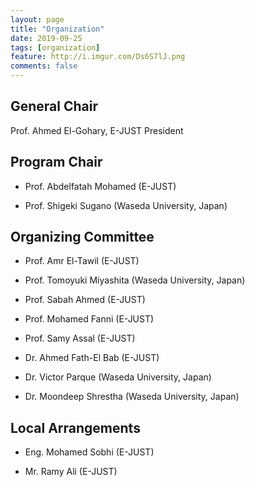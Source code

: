 ```yaml
---
layout: page
title: "Organization"
date: 2019-09-25
tags: [organization]
feature: http://i.imgur.com/Ds6S7lJ.png
comments: false
---
```




## General Chair
Prof. Ahmed El-Gohary, E-JUST President


## Program Chair

* Prof. Abdelfatah Mohamed (E-JUST)

* Prof. Shigeki Sugano (Waseda University, Japan)


## Organizing Committee

* Prof. Amr El-Tawil (E-JUST)

* Prof. Tomoyuki Miyashita (Waseda University, Japan)

* Prof. Sabah Ahmed (E-JUST)

* Prof. Mohamed Fanni (E-JUST)

* Prof. Samy Assal (E-JUST)

* Dr. Ahmed Fath-El Bab (E-JUST)

* Dr. Victor Parque (Waseda University, Japan)

* Dr. Moondeep Shrestha (Waseda University, Japan)


## Local Arrangements

* Eng. Mohamed Sobhi (E-JUST)

* Mr. Ramy Ali (E-JUST)




